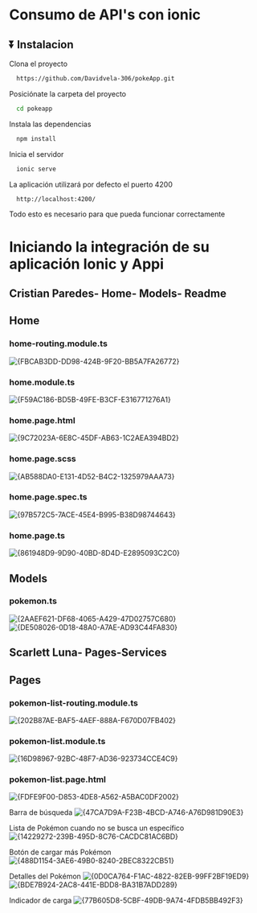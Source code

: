 
# Consumo de API's con ionic

## ⏬ Instalacion

Clona el proyecto

```bash
  https://github.com/Davidvela-306/pokeApp.git
```

Posiciónate la carpeta del proyecto

```bash
  cd pokeapp
```

Instala las dependencias

```bash
  npm install
```

Inicia el servidor

```bash
  ionic serve
```

La aplicación utilizará por defecto el puerto 4200

```bash
  http://localhost:4200/
```

Todo esto es necesario para que pueda funcionar correctamente


# Iniciando la integración de su aplicación Ionic y Appi 


## Cristian Paredes- Home- Models- Readme

## Home
### home-routing.module.ts
![{FBCAB3DD-DD98-424B-9F20-BB5A7FA26772}](https://github.com/user-attachments/assets/986ec4dc-c734-4d1c-b81c-ab09d1b89278)

### home.module.ts
![{F59AC186-BD5B-49FE-B3CF-E316771276A1}](https://github.com/user-attachments/assets/7bcdc164-50eb-41a6-a6ed-fcec9ecc5dca)

### home.page.html
![{9C72023A-6E8C-45DF-AB63-1C2AEA394BD2}](https://github.com/user-attachments/assets/28a7abeb-13ea-4b1e-baf1-8921fce6fd78)

### home.page.scss
![{AB588DA0-E131-4D52-B4C2-1325979AAA73}](https://github.com/user-attachments/assets/3a2f802a-fea5-4029-b11d-366161bcca84)

### home.page.spec.ts
![{97B572C5-7ACE-45E4-B995-B38D98744643}](https://github.com/user-attachments/assets/33c7f5ac-0901-4a01-b63e-b69dac54beda)

### home.page.ts
![{861948D9-9D90-40BD-8D4D-E2895093C2C0}](https://github.com/user-attachments/assets/8e204538-0d1a-49c8-b9c2-edc5632add3b)

## Models
### pokemon.ts
![{2AAEF621-DF68-4065-A429-47D02757C680}](https://github.com/user-attachments/assets/95deb879-9ab7-42de-89dd-dcfa74b865a4)
![{DE508026-0D18-48A0-A7AE-AD93C44FA830}](https://github.com/user-attachments/assets/2ffcbbff-2115-44e0-877a-ffa24a1bc50d)

## Scarlett Luna- Pages-Services

## Pages
### pokemon-list-routing.module.ts
![{202B87AE-BAF5-4AEF-888A-F670D07FB402}](https://github.com/user-attachments/assets/8bf9e568-0bba-480b-85aa-a157ff7aa75a)

### pokemon-list.module.ts
![{16D98967-92BC-48F7-AD36-923734CCE4C9}](https://github.com/user-attachments/assets/cdbff666-4eda-4093-8cd4-6a88672d6ac9)

### pokemon-list.page.html
![{FDFE9F00-D853-4DE8-A562-A5BAC0DF2002}](https://github.com/user-attachments/assets/0d1f19a2-677e-4a51-a3e3-455c22f2ba38)

Barra de búsqueda
![{47CA7D9A-F23B-4BCD-A746-A76D981D90E3}](https://github.com/user-attachments/assets/fb55a72a-7204-401e-a8ed-8f59e13bfe3f)

Lista de Pokémon cuando no se busca un específico
![{14229272-239B-495D-8C76-CACDC81AC6BD}](https://github.com/user-attachments/assets/b2ee8569-ff1f-4d5a-88ab-d543449fb545)

Botón de cargar más Pokémon
![{488D1154-3AE6-49B0-8240-2BEC8322CB51}](https://github.com/user-attachments/assets/ad2a3ca0-5c05-4e06-b3b6-080def7fda36)

Detalles del Pokémon
![{0D0CA764-F1AC-4822-82EB-99FF2BF19ED9}](https://github.com/user-attachments/assets/1f12a74e-d4df-4743-93a1-e34fb507a43c)
![{BDE7B924-2AC8-441E-BDD8-BA31B7ADD289}](https://github.com/user-attachments/assets/6d1d8fe8-2651-4261-9c8a-52669916a42b)

Indicador de carga 
![{77B605D8-5CBF-49DB-9A74-4FDB5BB492F3}](https://github.com/user-attachments/assets/e00947eb-fafe-4e2c-80c7-da4d9941c8e4)
























































